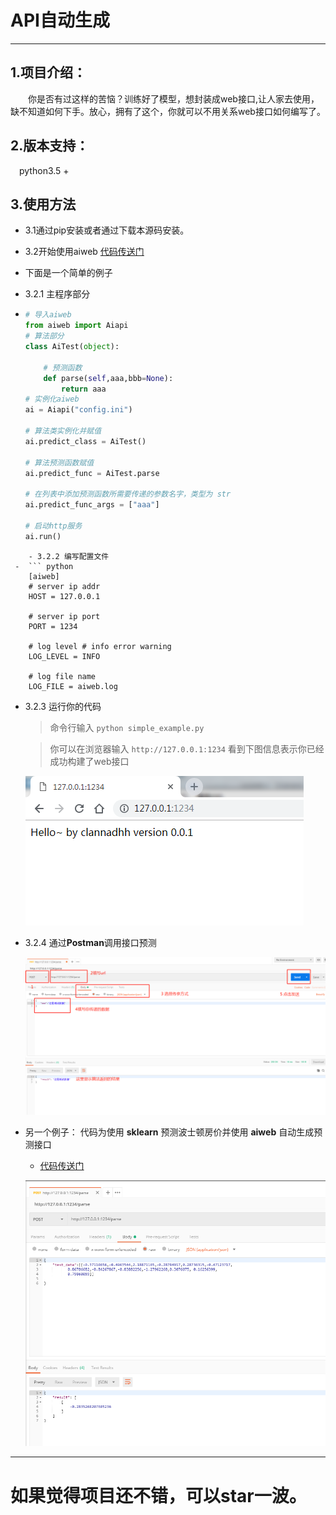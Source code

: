 # API自动生成

----------
## 1.项目介绍：
&emsp;&emsp;你是否有过这样的苦恼？训练好了模型，想封装成web接口,让人家去使用，缺不知道如何下手。放心，拥有了这个，你就可以不用关系web接口如何编写了。
## 2.版本支持：
&emsp;python3.5 +
## 3.使用方法 
- 3.1通过pip安装或者通过下载本源码安装。

- 3.2开始使用aiweb
	[代码传送门](https://github.com/CLANNADHH/ai_web/tree/master/example/simple)

 -  下面是一个简单的例子
   - 3.2.1 主程序部分  
 -  ``` python
	# 导入aiweb
	from aiweb import Aiapi
	# 算法部分
	class AiTest(object):
	
		# 预测函数
		def parse(self,aaa,bbb=None):
	    	return aaa
	# 实例化aiweb
	ai = Aiapi("config.ini")
	
	# 算法类实例化并赋值
	ai.predict_class = AiTest()
	
	# 算法预测函数赋值
	ai.predict_func = AiTest.parse
	
	# 在列表中添加预测函数所需要传递的参数名字，类型为 str
	ai.predict_func_args = ["aaa"]
	
	# 启动http服务
	ai.run()
```
    - 3.2.2 编写配置文件
 -  ``` python
	[aiweb]
	# server ip addr
	HOST = 127.0.0.1
	
	# server ip port
	PORT = 1234
	
	# log level # info error warning
	LOG_LEVEL = INFO
	
	# log file name
	LOG_FILE = aiweb.log
```
   - 3.2.3 运行你的代码
    
		> 命令行输入  `python simple_example.py` 
		
		> 你可以在浏览器输入  `http://127.0.0.1:1234` 看到下图信息表示你已经成功构建了web接口
		> 
		![返回信息](/image/hello.png)
 
   - 3.2.4 通过**Postman**调用接口预测

		![简单解析](/image/simple_parse.png)

  - 另一个例子： 
  	代码为使用 **sklearn** 预测波士顿房价并使用 **aiweb** 自动生成预测接口
	- [代码传送门](https://github.com/CLANNADHH/ai_web/tree/master/example/boston)
    
	 ![返回信息](/image/boston.png)





----------
# 如果觉得项目还不错，可以star一波。 #
